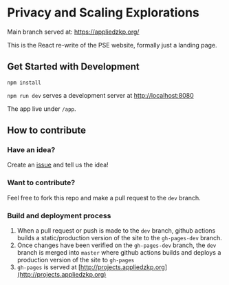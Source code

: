# Privacy and Scaling Explorations
Main branch served at: https://appliedzkp.org/

This is the React re-write of the PSE website, formally just a landing page.

## Get Started with Development

`npm install`

`npm run dev` serves a development server at [http://localhost:8080](http://localhost:8080)

The app live under `/app`.

## How to contribute

### Have an idea?

Create an [issue](https://github.com/AtHeartEngineering/pse_landingpage/issues/new) and tell us the idea!

### Want to contribute?

Feel free to fork this repo and make a pull request to the `dev` branch. 

### Build and deployment process

1. When a pull request or push is made to the `dev` branch, github actions builds a static/production version of the site to the `gh-pages-dev` branch.
2. Once changes have been verified on the `gh-pages-dev` branch, the `dev` branch is merged into `master` where github actions builds and deploys a production version of the site to `gh-pages`
3. `gh-pages` is served at [http://projects.appliedzkp.org](http://projects.appliedzkp.org)
